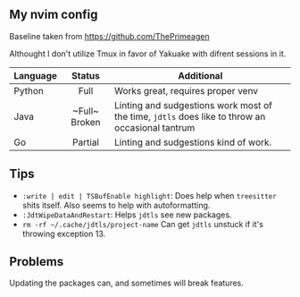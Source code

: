 ## My nvim config ##

Baseline taken from https://github.com/ThePrimeagen

Althought I don't utilize Tmux in favor of Yakuake with difrent sessions in it.

|Language|Status|Additional|
|---|:---:|---|
|Python|Full|Works great, requires proper venv|
|Java|~Full~ Broken|Linting and sudgestions work most of the time, `jdtls` does like to throw an occasional tantrum|
|Go|Partial|Linting and sudgestions kind of work.|

## Tips ##
 - `:write | edit | TSBufEnable highlight`: Does help when `treesitter` shits itself. Also seems to help with autoformatting.
 - `:JdtWipeDataAndRestart`: Helps `jdtls` see new packages.
 - `rm -rf ~/.cache/jdtls/project-name` Can get `jdtls` unstuck if it's throwing exception 13. 

## Problems ##
Updating the packages can, and sometimes will break features.

